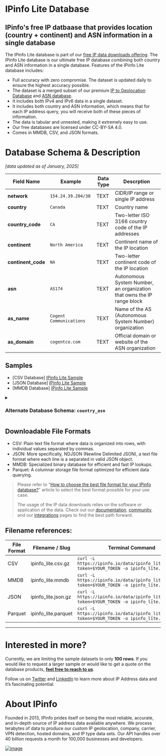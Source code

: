 # IPinfo Lite Database

## IPinfo's free IP datbaase that provides location (country + continent) and ASN information in a single database

The IPinfo Lite database is part of our [free IP data downloads offering](https://ipinfo.io/products/free-ip-database). The IPinfo Lite database is our ultimate free IP database combining both country and ASN information in a single database. Features of the IPinfo Lite database includes:

- Full accuracy with zero compromise. The dataset is updated daily to ensure the highest accuracy possible.
- The dataset is a merged subset of our premium [IP to Geolocation Database](https://ipinfo.io/products/ip-geolocation-database) and [ASN database](https://ipinfo.io/products/asn-database).
- It includes both IPv4 and IPv6 data in a single dataset.
- It includes both country and ASN information, which means that for each IP address query, you will receive both of these pieces of information.
- The data is tabular and unnested, making it extremely easy to use.
- Our free databases are licensed under CC-BY-SA 4.0.
- Comes in MMDB, CSV, and JSON formats.

# Database Schema & Description

*[data updated as of January, 2025]*

| Field Name         | Example                 | Data Type | Descrption                                                             |
| ------------------ | ----------------------- | --------- | ---------------------------------------------------------------------- |
| **network**        | `154.24.39.204/30`      | TEXT      | CIDR/IP range or single IP address                                     |
| **country**        | `Canada`                | TEXT      | Country name                                                           |
| **country_code**   | `CA`                    | TEXT      | Two-letter ISO 3166 country code of the IP addresses                   |
| **continent**      | `North America`         | TEXT      | Continent name of the IP location                                      |
| **continent_code** | `NA`                    | TEXT      | Two-letter continent code of the IP location                           |
| **asn**            | `AS174`                 | TEXT      | Autonomous System Number, an organization that owns the IP range block |
| **as_name**        | `Cogent Communications` | TEXT      | Name of the AS (Autonomous System Number) organization                 |
| **as_domain**      | `cogentco.com`          | TEXT      | Official domain or website of the ASN organization                     |

## Samples

- [CSV Database] [IPinfo Lite Sample](/IPinfo%20Lite/ipinfo_lite_sample.csv)
- [JSON Database] [IPinfo Lite Sample](/IPinfo%20Lite/ipinfo_lite_sample.json)
- [MMDB Database] [IPinfo Lite Sample](/IPinfo%20Lite/ipinfo_lite_sample.mmdb)

<details>

<summary><h3>Alternate Database Schema: <code>country_asn</code></h3></summary>

The `country_asn` data download is structured based on IP ranges (`start_ip` and `end_ip`). Our default data downloads has been updated (January, 2025) to use the `network`-based schema and also changes the name of the columns. However, we will continue supporting the original IP range-based schema for existing customers, with no plans for deprecation. While the underlying data remains the same, the difference lies only in the schema.

| Field Name       | Example                      | Data Type | Description                                       |
| ---------------- | ---------------------------- | --------- | ------------------------------------------------- |
| `start_ip`       | 1.0.16.0                     | TEXT      | Starting IP address of an IP address range        |
| `end_ip`         | 1.0.31.255                   | TEXT      | Ending IP address of an IP address range          |
| `country`        | JP                           | TEXT      | ISO 3166 country code of the IP addresses         |
| `country_name`   | Japan                        | TEXT      | Name of the country                               |
| `continent`      | AS                           | TEXT      | Continent code of the country                     |
| `continent_name` | Asia                         | TEXT      | Name of the continent                             |
| `asn`            | AS2519                       | TEXT      | Autonomous System Number                          |
| `as_name`        | ARTERIA Networks Corporation | TEXT      | Name of the AS (Autonomous System) organization   |
| `as_domain`      | arteria-net.com              | TEXT      | Official domain or website of the AS organization |

> Includes IP range columns (`start_ip` and `end_ip`) instead of a network or CIDR based column (`network`).

#### Samples

- [CSV Database] [IP to Country + ASN Database Sample](/IP%20to%20Country%20ASN/ip_country_asn_sample.csv)
- [JSON Database] [IP to Country + ASN Database Sample](/IP%20to%20Country%20ASN/ip_country_asn_sample.json)
- [MMDB Database] [IP to Database + ASN Sample](/IP%20to%20Country%20ASN/ip_country_asn_sample.mmdb)

</details>

## Downloadable File Formats

- CSV: Plain text file format where data is organized into rows, with individual values separated by commas.
- JSON: More specifically, NDJSON (Newline Delimited JSON), a text file format where each line is a separated in valid JSON object.
- MMDB: Specialized binary database for efficient and fast IP lookups.
- Parquet: A columnar storage file format optimized for efficient data querying.

> Please refer to "[How to choose the best file format for your IPinfo database?](https://ipinfo.io/blog/ipinfo-database-formats/)" article to select the best format possible for your use case.
>
> The usage of the IP data downloads relies on the software or application of the data. Check out our [documentation](https://ipinfo.io/developers/database-download), [community](https://community.ipinfo.io/c/docs/8), and our [integrations](https://ipinfo.io/integrations) pages to find the best path forward.

## Filename references:

| File Format | Filename / Slug     | Terminal Command                                                                              |
| ----------- | ------------------- | --------------------------------------------------------------------------------------------- |
| CSV         | ipinfo_lite.csv.gz  | `curl -L https://ipinfo.io/data/ipinfo_lite.csv.gz?token=$YOUR_TOKEN -o ipinfo_lite.csv.gz`   |
| MMDB        | ipinfo_lite.mmdb    | `curl -L https://ipinfo.io/data/ipinfo_lite.mmdb?token=$YOUR_TOKEN -o ipinfo_lite.mmdb`       |
| JSON        | ipinfo_lite.json.gz | `curl -L https://ipinfo.io/data/ipinfo_lite.json.gz?token=$YOUR_TOKEN -o ipinfo_lite.json.gz` |
| Parquet     | ipinfo_lite.parquet | `curl -L https://ipinfo.io/data/ipinfo_lite.parquet?token=$YOUR_TOKEN -o ipinfo_lite.parquet` |

---

# Interested in more?

Currently, we are limiting the sample datasets to only **100 rows**. If you would like to request a larger sample or would like to get a quote on the database products, **[feel free to reach to us](https://ipinfo.io/products/ip-database-download#request_form)**.

Follow us on [Twitter](https://twitter.com/ipinfo) and [LinkedIn](https://www.linkedin.com/company/ipinfo/) to learn more about IP Address data and it’s fascinating potential.

# About IPinfo

Founded in 2013, IPinfo prides itself on being the most reliable, accurate, and in-depth source of IP address data available anywhere. We process terabytes of data to produce our custom IP geolocation, company, carrier, VPN detection, hosted domains, and IP type data sets. Our API handles over 40 billion requests a month for 100,000 businesses and developers.

[![image](https://avatars3.githubusercontent.com/u/15721521?s=128&u=7bb7dde5c4991335fb234e68a30971944abc6bf3&v=4)](https://ipinfo.io/)